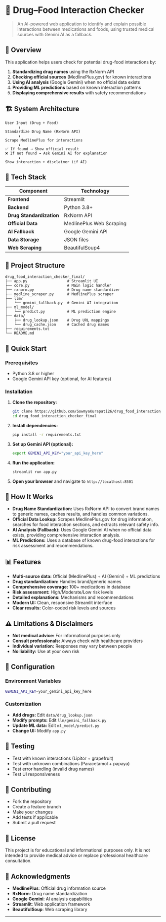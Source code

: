 # 💊 Drug–Food Interaction Checker

> An AI-powered web application to identify and explain possible interactions between medications and foods, using trusted medical sources with Gemini AI as a fallback.

## 🎯 Overview

This application helps users check for potential drug-food interactions by:

1. **Standardizing drug names** using the RxNorm API  
2. **Checking official sources** (MedlinePlus.gov) for known interactions  
3. **Using AI analysis** (Google Gemini) when no official data exists  
4. **Providing ML predictions** based on known interaction patterns  
5. **Displaying comprehensive results** with safety recommendations

## 🏗️ System Architecture

```plaintext
User Input (Drug + Food)
      ↓
Standardize Drug Name (RxNorm API)
      ↓
Scrape MedlinePlus for interactions
      ↓
✅ If found → Show official result
❌ If not found → Ask Gemini AI for explanation
      ↓
Show interaction + disclaimer (if AI)
```

## 🧱 Tech Stack

| Component         | Technology         |
|-------------------|-------------------|
| **Frontend**      | Streamlit         |
| **Backend**       | Python 3.8+       |
| **Drug Standardization** | RxNorm API  |
| **Official Data** | MedlinePlus Web Scraping |
| **AI Fallback**   | Google Gemini API |
| **Data Storage**  | JSON files        |
| **Web Scraping**  | BeautifulSoup4    |

## 📂 Project Structure

```
drug_food_interaction_checker_final/
├── app.py                  # Streamlit UI
├── core.py                 # Main logic handler
├── rxnorm.py               # Drug name standardizer
├── medline_scraper.py      # MedlinePlus scraper
├── llm/
│   └── gemini_fallback.py  # Gemini AI integration
├── ml_model/
│   └── predict.py          # ML prediction engine
├── data/
│   ├── drug_lookup.json    # Drug URL mappings
│   └── drug_cache.json     # Cached drug names
├── requirements.txt
└── README.md
```

## 🚀 Quick Start

### Prerequisites

- Python 3.8 or higher
- Google Gemini API key (optional, for AI features)

### Installation

1. **Clone the repository:**
   ```bash
   git clone https://github.com/SowmyaKurapati26/drug_food_interaction_checker.git
   cd drug_food_interaction_checker_final
   ```

2. **Install dependencies:**
   ```bash
   pip install -r requirements.txt
   ```

3. **Set up Gemini API (optional):**
   ```bash
   export GEMINI_API_KEY="your_api_key_here"
   ```

4. **Run the application:**
   ```bash
   streamlit run app.py
   ```

5. **Open your browser** and navigate to `http://localhost:8501`

## 🧠 How It Works

- **Drug Name Standardization:** Uses RxNorm API to convert brand names to generic names, caches results, and handles common variations.
- **Official Data Lookup:** Scrapes MedlinePlus.gov for drug information, searches for food interaction sections, and extracts relevant safety info.
- **AI Analysis (Fallback):** Uses Google Gemini AI when no official data exists, providing comprehensive interaction analysis.
- **ML Predictions:** Uses a database of known drug-food interactions for risk assessment and recommendations.

## 📊 Features

- **Multi-source data:** Official (MedlinePlus) + AI (Gemini) + ML predictions
- **Drug standardization:** Handles brand/generic names
- **Comprehensive coverage:** 100+ medications in database
- **Risk assessment:** High/Moderate/Low risk levels
- **Detailed explanations:** Mechanisms and recommendations
- **Modern UI:** Clean, responsive Streamlit interface
- **Clear results:** Color-coded risk levels and sources

## ⚠️ Limitations & Disclaimers

- **Not medical advice:** For informational purposes only
- **Consult professionals:** Always check with healthcare providers
- **Individual variation:** Responses may vary between people
- **No liability:** Use at your own risk

## 🔧 Configuration

### Environment Variables
```bash
GEMINI_API_KEY=your_gemini_api_key_here
```

### Customization
- **Add drugs:** Edit `data/drug_lookup.json`
- **Modify prompts:** Edit `llm/gemini_fallback.py`
- **Update ML data:** Edit `ml_model/predict.py`
- **Change UI:** Modify `app.py`

## 🧪 Testing

- Test with known interactions (Lipitor + grapefruit)
- Test with unknown combinations (Paracetamol + papaya)
- Test error handling (invalid drug names)
- Test UI responsiveness

## 🤝 Contributing

- Fork the repository
- Create a feature branch
- Make your changes
- Add tests if applicable
- Submit a pull request

## 📄 License

This project is for educational and informational purposes only. It is not intended to provide medical advice or replace professional healthcare consultation.

## 🙏 Acknowledgments

- **MedlinePlus**: Official drug information source
- **RxNorm**: Drug name standardization
- **Google Gemini**: AI analysis capabilities
- **Streamlit**: Web application framework
- **BeautifulSoup**: Web scraping library

---
